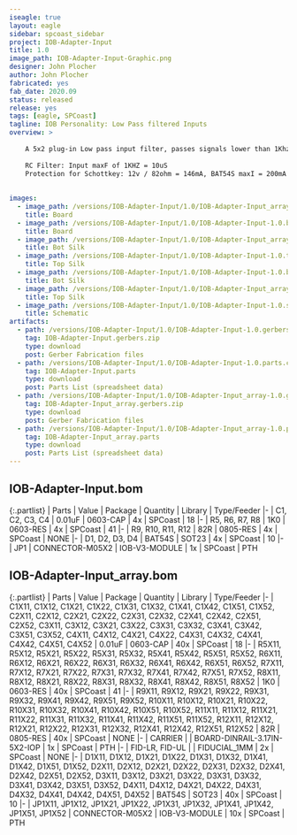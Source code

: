 ```yaml
---
iseagle: true
layout: eagle
sidebar: spcoast_sidebar
project: IOB-Adapter-Input
title: 1.0
image_path: IOB-Adapter-Input-Graphic.png
designer: John Plocher
author: John Plocher
fabricated: yes
fab_date: 2020.09
status: released
release: yes
tags: [eagle, SPCoast]
tagline: IOB Personality: Low Pass filtered Inputs
overview: >
    
    A 5x2 plug-in Low pass input filter, passes signals lower than 1Khz.
    
    RC Filter: Input maxF of 1KHZ = 10uS
    Protection for Schottkey: 12v / 82ohm = 146mA, BAT54S maxI = 200mA
    
    
images:
  - image_path: /versions/IOB-Adapter-Input/1.0/IOB-Adapter-Input_array-1.0.brd.png
    title: Board
  - image_path: /versions/IOB-Adapter-Input/1.0/IOB-Adapter-Input-1.0.brd.png
    title: Board
  - image_path: /versions/IOB-Adapter-Input/1.0/IOB-Adapter-Input_array-1.0.bot.brd.png
    title: Bot Silk
  - image_path: /versions/IOB-Adapter-Input/1.0/IOB-Adapter-Input-1.0.top.brd.png
    title: Top Silk
  - image_path: /versions/IOB-Adapter-Input/1.0/IOB-Adapter-Input-1.0.bot.brd.png
    title: Bot Silk
  - image_path: /versions/IOB-Adapter-Input/1.0/IOB-Adapter-Input_array-1.0.top.brd.png
    title: Top Silk
  - image_path: /versions/IOB-Adapter-Input/1.0/IOB-Adapter-Input-1.0.sch.png
    title: Schematic
artifacts:
  - path: /versions/IOB-Adapter-Input/1.0/IOB-Adapter-Input-1.0.gerbers.zip
    tag: IOB-Adapter-Input.gerbers.zip
    type: download
    post: Gerber Fabrication files
  - path: /versions/IOB-Adapter-Input/1.0/IOB-Adapter-Input-1.0.parts.csv
    tag: IOB-Adapter-Input.parts
    type: download
    post: Parts List (spreadsheet data)
  - path: /versions/IOB-Adapter-Input/1.0/IOB-Adapter-Input_array-1.0.gerbers.zip
    tag: IOB-Adapter-Input_array.gerbers.zip
    type: download
    post: Gerber Fabrication files
  - path: /versions/IOB-Adapter-Input/1.0/IOB-Adapter-Input_array-1.0.parts.csv
    tag: IOB-Adapter-Input_array.parts
    type: download
    post: Parts List (spreadsheet data)
---
```


## IOB-Adapter-Input.bom

{:.partlist}
| Parts | Value | Package | Quantity | Library | Type/Feeder
|-
| C1, C2, C3, C4 | 0.01uF | 0603-CAP | 4x | SPCoast | 18
|-
| R5, R6, R7, R8 | 1K0 | 0603-RES | 4x | SPCoast | 41
|-
| R9, R10, R11, R12 | 82R | 0805-RES | 4x | SPCoast | NONE
|-
| D1, D2, D3, D4 | BAT54S | SOT23 | 4x | SPCoast | 10
|-
| JP1 | CONNECTOR-M05X2 | IOB-V3-MODULE | 1x | SPCoast | PTH

## IOB-Adapter-Input_array.bom

{:.partlist}
| Parts | Value | Package | Quantity | Library | Type/Feeder
|-
| C1X11, C1X12, C1X21, C1X22, C1X31, C1X32, C1X41, C1X42, C1X51, C1X52, C2X11, C2X12, C2X21, C2X22, C2X31, C2X32, C2X41, C2X42, C2X51, C2X52, C3X11, C3X12, C3X21, C3X22, C3X31, C3X32, C3X41, C3X42, C3X51, C3X52, C4X11, C4X12, C4X21, C4X22, C4X31, C4X32, C4X41, C4X42, C4X51, C4X52 | 0.01uF | 0603-CAP | 40x | SPCoast | 18
|-
| R5X11, R5X12, R5X21, R5X22, R5X31, R5X32, R5X41, R5X42, R5X51, R5X52, R6X11, R6X12, R6X21, R6X22, R6X31, R6X32, R6X41, R6X42, R6X51, R6X52, R7X11, R7X12, R7X21, R7X22, R7X31, R7X32, R7X41, R7X42, R7X51, R7X52, R8X11, R8X12, R8X21, R8X22, R8X31, R8X32, R8X41, R8X42, R8X51, R8X52 | 1K0 | 0603-RES | 40x | SPCoast | 41
|-
| R9X11, R9X12, R9X21, R9X22, R9X31, R9X32, R9X41, R9X42, R9X51, R9X52, R10X11, R10X12, R10X21, R10X22, R10X31, R10X32, R10X41, R10X42, R10X51, R10X52, R11X11, R11X12, R11X21, R11X22, R11X31, R11X32, R11X41, R11X42, R11X51, R11X52, R12X11, R12X12, R12X21, R12X22, R12X31, R12X32, R12X41, R12X42, R12X51, R12X52 | 82R | 0805-RES | 40x | SPCoast | NONE
|-
| CARRIER |  | BOARD-DINRAIL-3.17IN-5X2-IOP | 1x | SPCoast | PTH
|-
| FID-LR, FID-UL |  | FIDUCIAL_1MM | 2x | SPCoast | NONE
|-
| D1X11, D1X12, D1X21, D1X22, D1X31, D1X32, D1X41, D1X42, D1X51, D1X52, D2X11, D2X12, D2X21, D2X22, D2X31, D2X32, D2X41, D2X42, D2X51, D2X52, D3X11, D3X12, D3X21, D3X22, D3X31, D3X32, D3X41, D3X42, D3X51, D3X52, D4X11, D4X12, D4X21, D4X22, D4X31, D4X32, D4X41, D4X42, D4X51, D4X52 | BAT54S | SOT23 | 40x | SPCoast | 10
|-
| JP1X11, JP1X12, JP1X21, JP1X22, JP1X31, JP1X32, JP1X41, JP1X42, JP1X51, JP1X52 | CONNECTOR-M05X2 | IOB-V3-MODULE | 10x | SPCoast | PTH
